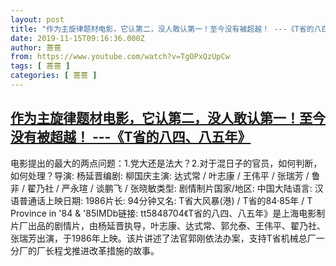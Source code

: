 ```yaml
---
layout: post
title: "作为主旋律题材电影，它认第二，没人敢认第一！至今没有被超越！ ---《T省的八四、八五年》"
date: 2019-11-15T09:16:36.000Z
author: 蔷蔷
from: https://www.youtube.com/watch?v=TgOPxQzUpCw
tags: [ 蔷蔷 ]
categories: [ 蔷蔷 ]
---
```

<!--1573809396000-->
[作为主旋律题材电影，它认第二，没人敢认第一！至今没有被超越！ ---《T省的八四、八五年》](https://www.youtube.com/watch?v=TgOPxQzUpCw)
------

<div>
电影提出的最大的两点问题：1.党大还是法大？2.对于混日子的官员，如何判断，如何处理？导演: 杨延晋编剧: 柳国庆主演: 达式常 / 叶志康 / 王伟平 / 张瑞芳 / 鲁非 / 翟乃社 / 严永瑄 / 谈鹏飞 / 张晓敏类型: 剧情制片国家/地区: 中国大陆语言: 汉语普通话上映日期: 1986片长: 94分钟又名: T省大风暴(港) / T省的84·85年 / T Province in '84 & '85IMDb链接: tt5848704《T省的八四、八五年》是上海电影制片厂出品的剧情片，由杨延晋执导，叶志康、达式常、郭允泰、王伟平、翟乃社、张瑞芳出演，于1986年上映。该片讲述了法官郭刚依法办案，支持T省机械总厂一分厂的厂长程戈推进改革措施的故事。
</div>
